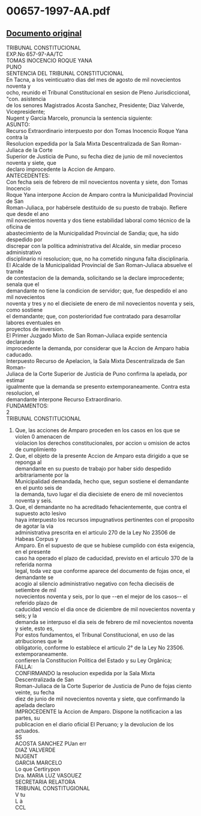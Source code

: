 
00657-1997-AA.pdf
=================
  
[Documento original](https://tc.gob.pe/jurisprudencia/1998/00657-1997-AA.pdf)  
---  
TRIBUNAL CONSTITUCIONAL  
EXP.No 657-97-AA/TC  
TOMAS INOCENCIO ROQUE YANA  
PUNO  
SENTENCIA DEL TRIBUNAL CONSTITUCIONAL  
En Tacna, a los veinticuatro dias del mes de agosto de mil novecientos noventa y  
ocho, reunido el Tribunal Constitucional en sesion de Pleno Jurisdiccional, "con. asistencia  
de los senores Magistrados Acosta Sanchez, Presidente; Diaz Valverde, Vicepresidente;  
Nugent y Garcia Marcelo, pronuncia la sentencia siguiente:  
ASUNTO:  
Recurso Extraordinario interpuesto por don Tomas Inocencio Roque Yana contra la  
Resolucion expedida por la Sala Mixta Descentralizada de San Roman-Juliaca de la Corte  
Superior de Justicia de Puno, su fecha diez de junio de mil novecientos noventa y siete, que  
declaro improcedente la Accion de Amparo.  
ANTECEDENTES:  
Con fecha seis de febrero de mil novecientos noventa y siete, don Tomas Inocencio  
Roque Yana interpone Accion de Amparo contra la Municipalidad Provincial de San  
Roman-Juliaca, por habérsele destituido de su puesto de trabajo. Refiere que desde el ano  
mil novecientos noventa y dos tiene estabilidad laboral como técnico de la oficina de  
abastecimiento de la Municipalidad Provincial de Sandia; que, ha sido despedido por  
discrepar con la politica administrativa del Alcalde, sin mediar proceso administrativo  
disciplinario ni resolucion; que, no ha cometido ninguna falta disciplinaria.  
El Alcalde de la Municipalidad Provincial de San Roman-Juliaca absuelve el tramite  
de contestacion de la demanda, solicitando se la declare improcedente; senala que el  
demandante no tiene la condicion de servidor; que, fue despedido el ano mil novecientos  
noventa y tres y no el diecisiete de enero de mil novecientos noventa y seis, como sostiene  
el demandante; que, con posterioridad fue contratado para desarrollar labores eventuales en  
proyectos de inversion.  
El Primer Juzgado Mixto de San Roman-Juliaca expide sentencia declarando  
improcedente la demanda, por considerar que la Accion de Amparo habia caducado.  
Interpuesto Recurso de Apelacion, la Sala Mixta Descentralizada de San Roman-  
Juliaca de la Corte Superior de Justicia de Puno confirma la apelada, por estimar  
igualmente que la demanda se presento extemporaneamente. Contra esta resolucion, el  
demandante interpone Recurso Extraordinario.  
FUNDAMENTOS:  
2  
TRIBUNAL CONSTITUCIONAL  
1. Que, las acciones de Amparo proceden en los casos en los que se violen 0 amenacen de  
violacion los derechos constitucionales, por accion u omision de actos de cumplimiento  
2. Que, el objeto de la presente Accion de Amparo esta dirigido a que se reponga al  
demandante en su puesto de trabajo por haber sido despedido arbitrariamente por la  
Municipalidad demandada, hecho que, segun sostiene el demandante en el punto seis de  
la demanda, tuvo lugar el dia diecisiete de enero de mil novecientos noventa y seis.  
3. Que, el demandante no ha acreditado fehacientemente, que contra el supuesto acto lesivo  
haya interpuesto los recursos impugnativos pertinentes con el proposito de agotar la via  
administrativa prescrita en el articulo 270 de la Ley No 23506 de Habeas Corpus y  
Amparo. En el supuesto de que se hubiese cumplido con ésta exigencia, en el presente  
caso ha operado el plazo de caducidad, previsto en el articulo 370 de la referida norma  
legal, toda vez que conforme aparece del documento de fojas once, el demandante se  
acogio al silencio administrativo negativo con fecha dieciséis de setiembre de mil  
novecientos noventa y seis, por lo que --en el mejor de los casos-- el referido plazo de  
caducidad vencio el dia once de diciembre de mil novecientos noventa y seis; y la  
demanda se interpuso el dia seis de febrero de mil novecientos noventa y siete, esto es,  
Por estos fundamentos, el Tribunal Constitucional, en uso de las atribuciones que le  
obligatorio, conforme lo establece el articulo 2° de la Ley No 23506.  
extemporaneamente.  
confieren la Constitucion Politica del Estado y su Ley Orgânica;  
FALLA:  
CONFIRMANDO la resolucion expedida por la Sala Mixta Descentralizada de San  
Roman-Juliaca de la Corte Superior de Justicia de Puno de fojas ciento veinte, su fecha  
diez de junio de mil novecientos noventa y siete, que confirmando la apelada declaro  
IMPROCEDENTE la Accion de Amparo. Dispone la notificacion a las partes, su  
publicacion en el diario oficial El Peruano; y la devolucion de los actuados.  
SS  
ACOSTA SANCHEZ PUan err  
DIAZ VALVERDE  
NUGENT  
GARCIA MARCELO  
Lo que Certirypon  
Dra. MARIA LUZ VASOUEZ  
SECRETARIA RELATORA  
TRIBUNAL CONSTITUGIONAL  
V tu  
L à  
CCL